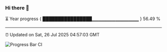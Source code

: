 ### Hi there 👋

⏳ Year progress { ████████████████▁▁▁▁▁▁▁▁▁▁▁▁▁▁ } 56.49 %

---

⏰ Updated on Sat, 26 Jul 2025 04:57:03 GMT

![Progress Bar CI](https://github.com/IshwaranRudhara/GIT-ACTION/workflows/Progress%20Bar%20CI/badge.svg)
